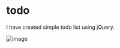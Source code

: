 # todo
I have created simple todo list using jQuery.

![image](https://github.com/NagmaAN/todo/assets/107165534/da753c05-ce5a-4123-b3e5-5885e5e68e0c)

